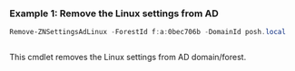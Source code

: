 ### Example 1: Remove the Linux settings from AD
```powershell
Remove-ZNSettingsAdLinux -ForestId f:a:0bec706b -DomainId posh.local
```

```output

```

This cmdlet removes the Linux settings from AD domain/forest.
